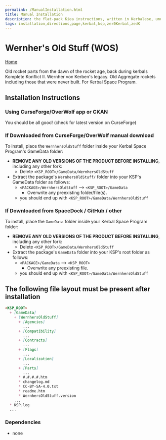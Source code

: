 ```yaml
---
permalink: /ManualInstallation.html
title: Manual Installation
description: the flat-pack Kiea instructions, written in Kerbalese, unusally present
tags: installation,directions,page,kerbal,ksp,zer0Kerbal,zedK
---
```


<!-- ManualInstallation.md v1.1.7.0
Wernher's Old Stuff (WOS)
created: 01 Oct 2019
updated: 18 Apr 2022 -->

<!-- based upon work by Lisias -->

# Wernher's Old Stuff (WOS)

[Home](./index.md)

Old rocket parts from the dawn of the rocket age, back during kerbals Komplete Konflict II.  Wernher von Kerben's legacy. Old Aggregate rockets including those that were never built. For Kerbal Space Program.

## Installation Instructions

### Using CurseForge/OverWolf app or CKAN

You should be all good! (check for latest version on CurseForge)

### If Downloaded from CurseForge/OverWolf manual download

To install, place the `WernhersOldStuff` folder inside your Kerbal Space Program's GameData folder:

* **REMOVE ANY OLD VERSIONS OF THE PRODUCT BEFORE INSTALLING**, including any other fork:
  * Delete `<KSP_ROOT>/GameData/WernhersOldStuff`
* Extract the package's `WernhersOldStuff/` folder into your KSP's GameData folder as follows:
  * `<PACKAGE>/WernhersOldStuff` --> `<KSP_ROOT>/GameData`
    * Overwrite any preexisting folder/file(s).
  * you should end up with `<KSP_ROOT>/GameData/WernhersOldStuff`

### If Downloaded from SpaceDock / GitHub / other

To install, place the `GameData` folder inside your Kerbal Space Program folder:

* **REMOVE ANY OLD VERSIONS OF THE PRODUCT BEFORE INSTALLING**, including any other fork:
  * Delete `<KSP_ROOT>/GameData/WernhersOldStuff`
* Extract the package's `GameData` folder into your KSP's root folder as follows:
  * `<PACKAGE>/GameData` --> `<KSP_ROOT>`
    * Overwrite any preexisting file.
  * you should end up with `<KSP_ROOT>/GameData/WernhersOldStuff`

## The following file layout must be present after installation

```markdown
<KSP_ROOT>
  + [GameData]
    + [WernhersOldStuff]
      + [Agencies]
        ...
      + [Compatibility]
        ...
      + [Contracts]
        ...
      + [Flags]
        ...
      + [Localization]
        ...
      + [Parts]
        ...
      * #.#.#.#.htm
      * changelog.md
      * CC-BY-SA-4.0.txt
      * readme.htm
      * WernhersOldStuff.version
    ...
  * KSP.log
  ...
```

### Dependencies

* none
